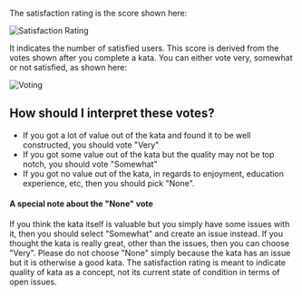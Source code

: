 The satisfaction rating is the score shown here:

![Satisfaction Rating](https://www.evernote.com/l/AAU2GBEeCMZLGJZ1EJDQIAC1mbCwW8HWARcB/image.png)

It indicates the number of satisfied users. This score is derived from the votes shown after you complete a kata. You can either vote very, somewhat or not satisfied, as shown here:

![Voting](https://www.evernote.com/l/AAUwNziPnz5PE7VBi9V0y1qIAdHFT_q4mGIB/image.png)

## How should I interpret these votes?

- If you got a lot of value out of the kata and found it to be well constructed, you should vote "Very"
- If you got some value out of the kata but the quality may not be top notch, you should vote "Somewhat"
- If you got no value out of the kata, in regards to enjoyment, education experience, etc, then you should pick "None".

#### A special note about the "None" vote

If you think the kata itself is valuable but you simply have some issues with it, then you should select "Somewhat" and create an issue instead. If you thought the kata is really great, other than the issues, then you can choose "Very". Please do not choose "None" simply because the kata has an issue but it is otherwise a good kata. The satisfaction rating is meant to indicate quality of kata as a concept, not its current state of condition in terms of open issues.
